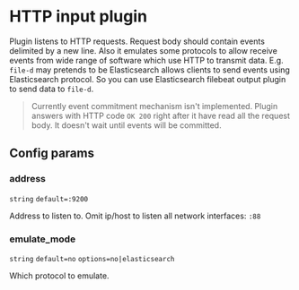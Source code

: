 # HTTP input plugin
Plugin listens to HTTP requests. Request body should contain events delimited by a new line.
Also it emulates some protocols to allow receive events from wide range of software which use HTTP to transmit data.
E.g. `file-d` may pretends to be Elasticsearch allows clients to send events using Elasticsearch protocol.
So you can use Elasticsearch filebeat output plugin to send data to `file-d`.

> Currently event commitment mechanism isn't implemented.
> Plugin answers with HTTP code `OK 200` right after it have read all the request body.
> It doesn't wait until events will be committed.

## Config params
### address

`string` `default=:9200`  

Address to listen to. Omit ip/host to listen all network interfaces: `:88`

### emulate_mode

`string` `default=no`  `options=no|elasticsearch`

Which protocol to emulate.

